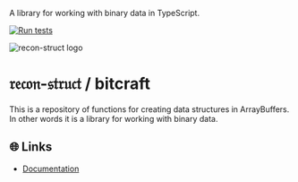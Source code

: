 A library for working with binary data in TypeScript.

[![Run tests](https://github.com/recon-struct/bitcraft/actions/workflows/run-tests.js.yml/badge.svg)](https://github.com/recon-struct/bitcraft/actions/workflows/run-tests.js.yml)

![recon-struct logo](https://avatars.githubusercontent.com/u/168223311?s=300)

# 𝔯𝔢𝔠𝔬𝔫-𝔰𝔱𝔯𝔲𝔠𝔱 / bitcraft

This is a repository of functions for creating data structures in ArrayBuffers.
In other words it is a library for working with binary data.

## 🌐 Links

- [Documentation](https://recon-struct.github.io/bitcraft)

